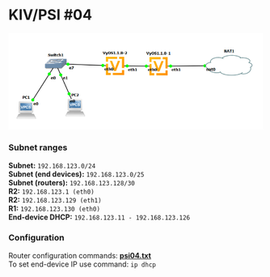 # KIV/PSI #04

<p align="center">
    <img src="psi04preview.png" style="text-align:center;">
</p>

### Subnet ranges
**Subnet:** `192.168.123.0/24`  
**Subnet (end devices):** `192.168.123.0/25`  
**Subnet (routers):** `192.168.123.128/30`  
**R2:** `192.168.123.1 (eth0)`  
**R2:** `192.168.123.129 (eth1)`  
**R1:** `192.168.123.130 (eth0)`  
**End-device DHCP:** `192.168.123.11 - 192.168.123.126`  

### Configuration
Router configuration commands: **[psi04.txt](psi04.txt)**  
To set end-device IP use command: `ip dhcp`
